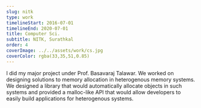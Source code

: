 ```yaml
---
slug: nitk
type: work
timelineStart: 2016-07-01
timelineEnd: 2020-07-01
title: Computer Sci.
subtitle: NITK, Surathkal
order: 4
coverImage: ../../assets/work/cs.jpg
coverColor: rgba(33,35,51,0.85)
---
```

I did my major project under Prof. Basavaraj Talawar. We worked on designing solutions to memory allocation in heterogenous memory systems. We designed a library that would automatically allocate objects in such systems and provided a malloc-like API that would allow developers to easily build applications for heterogenous systems. 